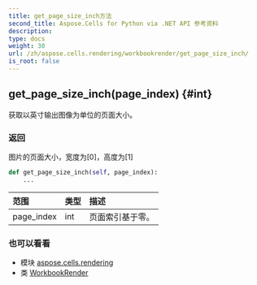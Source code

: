 ```yaml
---
title: get_page_size_inch方法
second_title: Aspose.Cells for Python via .NET API 参考资料
description:
type: docs
weight: 30
url: /zh/aspose.cells.rendering/workbookrender/get_page_size_inch/
is_root: false
---
```

##  get_page_size_inch(page_index) {#int}
获取以英寸输出图像为单位的页面大小。


### 返回

图片的页面大小，宽度为[0]，高度为[1]


```python
def get_page_size_inch(self, page_index):
    ...
```


|范围|类型|描述|
| :- | :- | :- |
| page_index | int |页面索引基于零。|



### 也可以看看
* 模块 [aspose.cells.rendering](../../)
* 类 [WorkbookRender](/cells/python-net/zh/aspose.cells.rendering/workbookrender)
